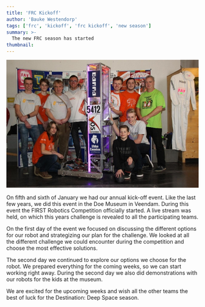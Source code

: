 ```yaml
---
title: 'FRC Kickoff'
author: 'Bauke Westendorp'
tags: ['frc', 'kickoff', 'frc kickoff', 'new season']
summary: >-
  The new FRC season has started
thumbnail:
---
```


![team-image]

On fifth and sixth of January we had our annual kick-off event. Like the last few years, we did this event in the Doe Museum in Veendam. During this event the FIRST Robotics Competition officially started. A live stream was held, on which this years challenge is revealed to all the participating teams.

On the first day of the event we focused on discussing the different options for our robot and strategizing our plan for the challenge. We looked at all the different challenge we could encounter during the competition and choose the most effective solutions.

The second day we continued to explore our options we choose for the robot. We prepared everything for the coming weeks, so we can start working right away. During the second day we also did demonstrations with our robots for the kids at the museum.

We are excited for the upcoming weeks and wish all the other teams the best of luck for the Destination: Deep Space season.

[team-image]: /res/posts/2019-10-22-frc-kickoff/t1.jpg